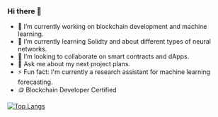 ### Hi there 👋

- 🔭 I’m currently working on blockchain development and machine learning.
- 🌱 I’m currently learning Solidty and about different types of neural networks.
- 👯 I’m looking to collaborate on smart contracts and dApps.
- 💬 Ask me about my next project plans.
- ⚡ Fun fact: I'm currently a research assistant for machine learning forecasting.
- 🪙 Blockchain Developer Certified

[![Top Langs](https://github-readme-stats.vercel.app/api/top-langs/?username=sariold&langs_count=10&theme=dark&align=right&width=40%&layout=compact&hide=procfile,ejs)](https://github.com/anuraghazra/github-readme-stats)
